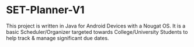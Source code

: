 # SET-Planner-V1
This project is written in Java for Android Devices with a Nougat OS. It is a basic Scheduler/Organizer targeted towards College/University Students to help track &amp; manage significant due dates.
